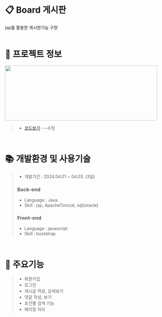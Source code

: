 # 📋 Board 게시판
jsp를 활용한 게시판기능 구현
</br>
</br>

 # 📃 프로젝트 정보

<img src="https://github.com/beetnalhee/board/assets/151362604/628de603-b0a8-49f9-a608-87d8e5dc04fe" width="500" height="180"/></br>

> * [코드보기](https://github.com/beetnalhee/project_secondHalf/blob/main/src/main/java/com/ezen/springmvc/web/map/controller/MapController.java) ---수정
</br>

# 📚 개발환경 및 사용기술
>  * 개발기간 : 2024.04.01 ~ 04.03. (3일)
> ### Back-end
>  * Language : Java
>  * Skill : jsp, ApacheTomcat, sql(oracle)
> ### Front-end
>  * Language : javascript
>  * Skill : bootstrap

<br />

# 🔑 주요기능

> * 회원가입
> * 로그인
> * 게시글 작성, 상세보기
> * 댓글 작성, 보기
> * 조건별 검색 기능
> * 페이징 처리

</br>


